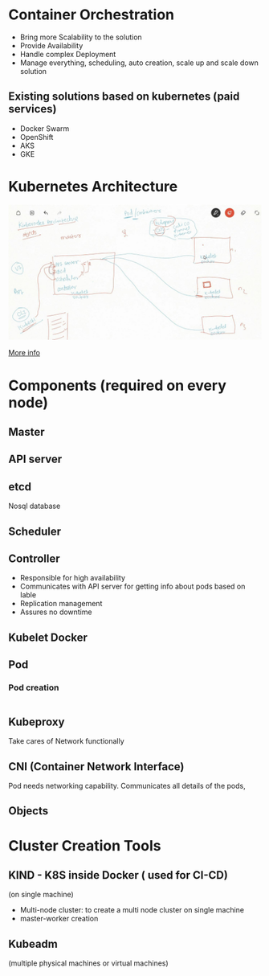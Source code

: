 # Container Orchestration

- Bring more Scalability to the solution
- Provide Availability
- Handle complex Deployment
- Manage everything, scheduling, auto creation, scale up and scale down solution

## Existing solutions based on kubernetes (paid services)

- Docker Swarm
- OpenShift
- AKS
- GKE

# Kubernetes Architecture

<img src="https://github.com/ManjiriBirajdar/Docker-AWS-Kubernetes/blob/main/kubernetes%20architecture.JPG"/>

[More info](https://kubernetes.io/docs/concepts/overview/components/)

# Components (required on every node)

## Master

## API server

## etcd 
Nosql database

##  Scheduler

## Controller

- Responsible for high availability
- Communicates with API server for getting info about pods based on lable
- Replication management
- Assures no downtime

## Kubelet Docker

## Pod

### Pod creation

````

````

## Kubeproxy

Take cares of Network functionally

## CNI (Container Network Interface)

Pod needs networking capability. 
Communicates all details of the pods, 

## Objects

# Cluster Creation Tools

## KIND - K8S inside Docker ( used for CI-CD)
(on single machine)

- Multi-node cluster: to create a multi node cluster on single machine
- master-worker creation

## Kubeadm
(multiple physical machines or virtual machines)
